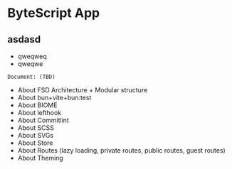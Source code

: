 # ByteScript App

## asdasd

- qweqweq
- qweqwe

`Document: (TBD)`

- About FSD Architecture + Modular structure
- About bun+vite+bun:test
- About BIOME
- About lefthook
- About Commitlint
- About SCSS
- About SVGs
- About Store
- About Routes (lazy loading, private routes, public routes, guest routes)
- About Theming
